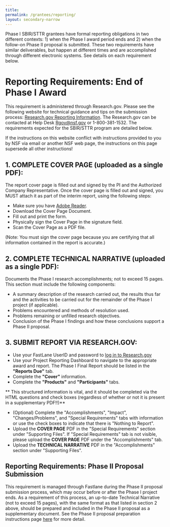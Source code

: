 ```yaml
---
title: 
permalink: /grantees/reporting/
layout: secondary-narrow
---
```


Phase I SBIR/STTR grantees have formal reporting obligations in two different contexts: 1) when the Phase I award period ends and 2) when the follow-on Phase II proposal is submitted. These two requirements have similar deliverables, but happen at different times and are accomplished through different electronic systems. See details on each requirement below.

# Reporting Requirements: End of Phase I Award

This requirement is administered through Research.gov. Please see the following website for technical guidance and tips on the submission process: [Research.gov Reporting Information](http://www.research.gov/research-portal/appmanager/base/desktop?_nfpb=true&_pageLabel=research_page_n_about_por). The Research.gov can be contacted at Help Desk Rgov@nsf.gov or 1-800-381-1532. The requirements expected for the SBIR/STTR program are detailed below.

If the instructions on this website conflict with instructions provided to you by NSF via email or another NSF web page, the instructions on this page supersede all other instructions!

## 1. COMPLETE COVER PAGE (uploaded as a single PDF):

The report cover page is filled out and signed by the PI and the Authorized Company Representative. Once the cover page is filled out and signed, you MUST attach it as part of the interim report, using the following steps:

- Make sure you have [Adobe Reader](https://www.nsf.gov/help/plugins.jsp).
- Download the Cover Page Document.
- Fill out and print the form.
- Physically sign the Cover Page in the signature field.
- Scan the Cover Page as a PDF file.

(Note: You must sign the cover page because you are certifying that all information contained in the report is accurate.)

## 2. COMPLETE TECHNICAL NARRATIVE (uploaded as a single PDF):

Documents the Phase I research accomplishments; not to exceed 15 pages. This section must include the following components:

- A summary description of the research carried out, the results thus far and the activities to be carried out for the remainder of the Phase I project (if applicable).
- Problems encountered and methods of resolution used.
- Problems remaining or unfilled research objectives.
- Conclusion of the Phase I findings and how these conclusions support a Phase II proposal.

## 3. SUBMIT REPORT VIA RESEARCH.GOV:

- Use your FastLane UserID and password to [log in to Research.gov](https://identity.research.gov/sso/UI/Login?realm=/research&spEntityID=https%3A%2F%2Fwww.research.gov%2Fsso%2Fsp&module=nsf&goto=http%3A%2F%2Fidentity.research.gov%3A80%2Fsso%2Fidpssoinit%3FNameIDFormat%3Durn%3Aoasis%3Anames%3Atc%3ASAML%3A2.0%3Anameid-format%3Atransient%26metaAlias%3D%2Fresearch%2Fidp%26spEntityID%3Dhttps%3A%2F%2Fwww.research.gov%2Fsso%2Fsp%26binding%3Durn%3Aoasis%3Anames%3Atc%3ASAML%3A2.0%3Abindings%3AHTTP-POST%26RelayState%3Dhttps%3A%2F%2Fwww.research.gov%2Fresearch-portal%2Fredirect.jsp%3FTARGET%3Dproperty%3A%3ArpprApplicationUrl)
- Use your Project Reporting Dashboard to navigate to the appropriate award and report. The Phase I Final Report should be listed in the **"Reports Due"** tab.
- Complete the **"Cover"** information.
- Complete the **"Products"** and **"Participants"** tabs.

** This structured information is vital, and it should be completed via the HTML questions and check boxes (regardless of whether or not it is present in a supplementary PDF!!)** 

- (Optional) Complete the "Accomplishments", "Impact", "Changes/Problems", and "Special Requirements" tabs with information or use the check boxes to indicate that there is "Nothing to Report".
- Upload the **COVER PAGE** PDF in the "Special Requirements" section under "Supporting Files". If "Special Requirements" tab is not visible, please upload the **COVER PAGE** PDF under the "Accomplishments" tab.
- Upload the **TECHNICAL NARRATIVE** PDF in the "Accomplishments" section under "Supporting Files".

## Reporting Requirements: Phase II Proposal Submission

This requirement is managed through Fastlane during the Phase II proposal submission process, which may occur before or after the Phase I project ends. As a requirement of this process, an up-to-date Technical Narrative (not to exceed 15 pages), with the same format as that listed in section 2 above, should be prepared and included in the Phase II proposal as a supplementary document. See the Phase II proposal preparation instructions page [here](https://www.nsf.gov/eng/iip/sbir/how-to-apply_phaseii.jsp) for more detail.
